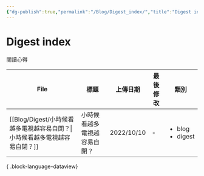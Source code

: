 ```yaml
---
{"dg-publish":true,"permalink":"/Blog/Digest_index/","title":"Digest index","tags":["blog"],"created":"2023-02-17","updated":""}
---
```



# Digest index

閱讀心得

| File                                              | 標題             | 上傳日期       | 最後修改 | 類別                                    |
| ------------------------------------------------- | -------------- | ---------- | ---- | ------------------------------------- |
| [[Blog/Digest/小時候看越多電視越容易自閉？\|小時候看越多電視越容易自閉？]] | 小時候看越多電視越容易自閉？ | 2022/10/10 | \-   | <ul><li>blog</li><li>digest</li></ul> |

{ .block-language-dataview}
